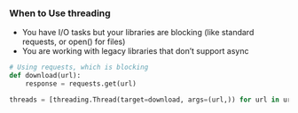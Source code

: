 


### When to Use threading
- You have I/O tasks but your libraries are blocking (like standard requests, or open() for files)
- You are working with legacy libraries that don’t support async

```python
# Using requests, which is blocking
def download(url):
    response = requests.get(url)

threads = [threading.Thread(target=download, args=(url,)) for url in urls]
```


